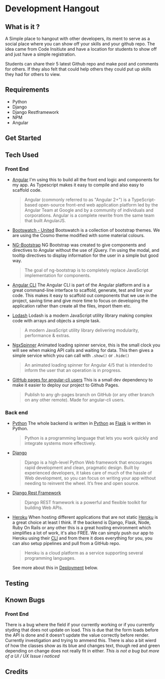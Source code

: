 # Development Hangout

## What is it ?
A Simple place to hangout with other developers, its ment to serve as a social place where you can show off your skills and your github repo.
The idea came from Code Insitiute and have a location for students to show off and just have a simple registration.

Students can share their 5 latest Github repo and make post and comments for others.
If they also felt that could help others they could put up skills they had for others to view.

## Requirements
* Python
* Django
* Django Restframework
* NPM
* Angular


## Get Started

## Tech Used

### Front End
- [Angular](https://angular.io)
    I'm using this to build all the front end logic and components for my app. As Typescript makes it easy to compile and also easy to scaffold code.
    > Angular (commonly referred to as "Angular 2+") is a TypeScript-based open-source front-end web application platform led by the Angular Team at Google and by a community of individuals and corporations. Angular is a complete rewrite from the same team that built AngularJS.
- [Bootswatch - United](https://bootswatch.com/)
    Bootswatch is a collection of bootstrap themes. We are using the Cosmo theme modified with some material colours.

- [NG-Bootstrap](https://ng-bootstrap.github.io)
    NG Bootstrap was created to give components and directives to Angular without the use of jQuery.
    I'm using the modal, and tooltip directives to display information for the user in a simple but good way.
    >The goal of ng-bootstrap is to completely replace JavaScript implementation for components.

- [Angular CLI](https://cli.angular.io/)
    The Angular CLI is part of the Angular platform and is a great command-line interface to scaffold, generate, test and lint your code.
    This makes it easy to scaffold out components that we use in the project, saving time and give more time to focus on developing the application rather than create all the files, import them etc.
  
    
- [Lodash](https://lodash.com/)
    Lodash is a modern JavaScript utility library making complex code with arrays and objects a simple task.
    >A modern JavaScript utility library delivering modularity, performance & extras.

    
- [NgxSpinner](https://napster2210.github.io/ngx-spinner/)
    Animated loading spinner service, this is the small clock you will see when making API calls and waiting for data. This then gives a simple service which you can call with `.show()` or `.hide()`
    >An animated loading spinner for Angular 4/5 that is intended to inform the user that an operation is in progress.


- [GitHub pages for angular-cli users](https://github.com/angular-schule/angular-cli-ghpages)
    This is a small dev dependency to make it easier to deploy our project to Github Pages.
    >Publish to any gh-pages branch on GitHub (or any other branch on any other remote). Made for angular-cli users.

### Back end
- [Python](https://www.python.org/)
    The whole backend is written in [Python](https://www.python.org/) as [Flask](http://flask.pocoo.org/) is written in Python.
    >Python is a programming language that lets you work quickly and integrate systems more effectively.
    
- [Django](https://www.djangoproject.com/)
     >Django is a high-level Python Web framework that encourages rapid development and clean, pragmatic design. Built by experienced developers, it takes care of much of the hassle of Web development, so you can focus on writing your app without needing to reinvent the wheel. It’s free and open source.

- [Django Rest Framework](http://www.django-rest-framework.org/)
    >Django REST framework is a powerful and flexible toolkit for building Web APIs.
    
- [Heroku](https://www.heroku.com/)
    When hosting different applications that are not static [Heroku](https://www.heroku.com/) is a great choice at least I think.
    If the backend is Django, Flask, Node, Ruby On Rails or any other this is a great hosting environment which simplifies a lot of work, it's also FREE.
    We can simply push our app to Heroku using their [CLI](https://devcenter.heroku.com/articles/heroku-cli) and from there it does everything for you, you can also setup pipelines and pull from a GitHub repo.
    >Heroku is a cloud platform as a service supporting several programming languages. 
    
    See more about this in [Deployment](##Deployment) below.


## Testing

## Known Bugs

### Front End
There is a bug where the field if your currently working or if you currently styding that does not update on load. This is due that the form loads before the API is done and it doesn't update the value correctly before render. Currently investigation and trying to ammend this.
There is also a bit wierd of how the classes show as its blue and changes text, though red and green depending on change does not really fit in either. *This is not a bug but more of a UI / UX Issue i noticed*
## Credits
